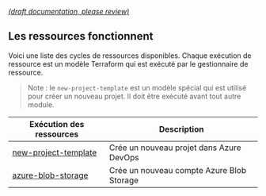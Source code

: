 [_metadata_: remarks]:- "Automatically translated with DeepL. From: /Resourcing/Resourcing-Resource-Runs.md"

[_(draft documentation, please review)_](/Resourcing/Resourcing-Resource-Runs.md)

## Les ressources fonctionnent

Voici une liste des cycles de ressources disponibles. Chaque exécution de ressource est un modèle Terraform qui est exécuté par le gestionnaire de ressource.

> Note : le `new-project-template` est un modèle spécial qui est utilisé pour créer un nouveau projet. Il doit être exécuté avant tout autre module.

| Exécution des ressources | Description |
| ------------------------------------------------------- | ---------------------------------------- |
| [new-project-template](Resourcing-New-Project-Template) | Crée un nouveau projet dans Azure DevOps |
| [azure-blob-storage](Resourcing-Azure-Blob-Storage) | Crée un nouveau compte Azure Blob Storage |
